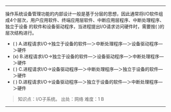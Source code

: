 ---
操作系统设备管理功能的内部设计一般是基于分层的思想，因此通常将I/O软件组成4个层次，用户应用软件、终端应用层软件、中断应用层程序、中断处理程序、独立于设备
的软件和设备驱动程序，当进程提出I/O请求访问硬件时，需要按( )的层次结构进行。
- ( ) A.进程请求I/O->独立于设备的软件―＞中断处理程序―＞设备驱动程序―＞硬件
- (x) B.进程请求I/O->独立于设备的软件―＞设备驱动程序―＞中断处理程序―＞硬件
- ( ) C.进程请求I/O->设备驱动程序―＞中断处理程序―＞独立于设备的软件―＞硬件
- ( ) D.进程请求I/O->设备驱动程序―＞独立于设备的软件―＞中断处理程序―＞硬件

> 知识点：I/O子系统。
> 出处：网络
> 难度：1
> B

---